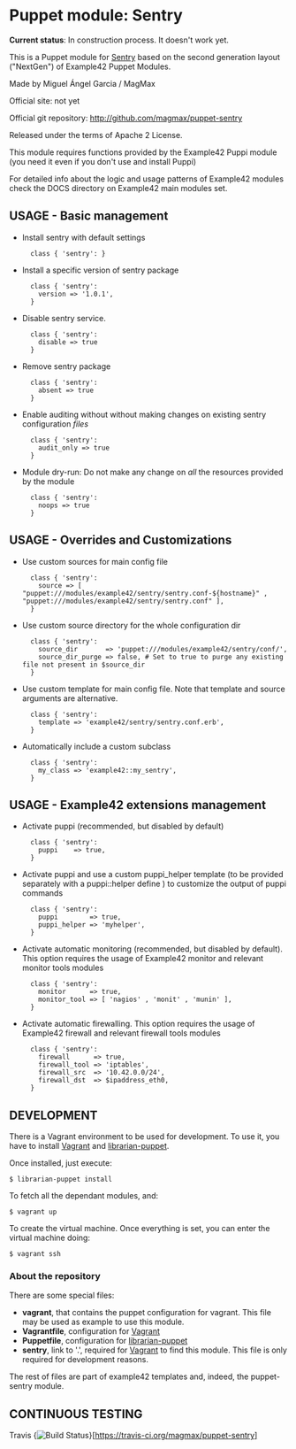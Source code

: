 # Puppet module: Sentry

**Current status**: In construction process. It doesn't work yet.


This is a Puppet module for [Sentry] based on the second generation layout ("NextGen") of Example42 Puppet Modules.

Made by Miguel Ángel Garcia / MagMax

Official site: not yet

Official git repository: http://github.com/magmax/puppet-sentry

Released under the terms of Apache 2 License.

This module requires functions provided by the Example42 Puppi module (you need it even if you don't use and install Puppi)

For detailed info about the logic and usage patterns of Example42 modules check the DOCS directory on Example42 main modules set.


## USAGE - Basic management

* Install sentry with default settings

        class { 'sentry': }

* Install a specific version of sentry package

        class { 'sentry':
          version => '1.0.1',
        }

* Disable sentry service.

        class { 'sentry':
          disable => true
        }

* Remove sentry package

        class { 'sentry':
          absent => true
        }

* Enable auditing without without making changes on existing sentry configuration *files*

        class { 'sentry':
          audit_only => true
        }

* Module dry-run: Do not make any change on *all* the resources provided by the module

        class { 'sentry':
          noops => true
        }


## USAGE - Overrides and Customizations
* Use custom sources for main config file

        class { 'sentry':
          source => [ "puppet:///modules/example42/sentry/sentry.conf-${hostname}" , "puppet:///modules/example42/sentry/sentry.conf" ],
        }


* Use custom source directory for the whole configuration dir

        class { 'sentry':
          source_dir       => 'puppet:///modules/example42/sentry/conf/',
          source_dir_purge => false, # Set to true to purge any existing file not present in $source_dir
        }

* Use custom template for main config file. Note that template and source arguments are alternative.

        class { 'sentry':
          template => 'example42/sentry/sentry.conf.erb',
        }

* Automatically include a custom subclass

        class { 'sentry':
          my_class => 'example42::my_sentry',
        }


## USAGE - Example42 extensions management
* Activate puppi (recommended, but disabled by default)

        class { 'sentry':
          puppi    => true,
        }

* Activate puppi and use a custom puppi_helper template (to be provided separately with a puppi::helper define ) to customize the output of puppi commands

        class { 'sentry':
          puppi        => true,
          puppi_helper => 'myhelper',
        }

* Activate automatic monitoring (recommended, but disabled by default). This option requires the usage of Example42 monitor and relevant monitor tools modules

        class { 'sentry':
          monitor      => true,
          monitor_tool => [ 'nagios' , 'monit' , 'munin' ],
        }

* Activate automatic firewalling. This option requires the usage of Example42 firewall and relevant firewall tools modules

        class { 'sentry':
          firewall      => true,
          firewall_tool => 'iptables',
          firewall_src  => '10.42.0.0/24',
          firewall_dst  => $ipaddress_eth0,
        }


## DEVELOPMENT

There is a Vagrant environment to be used for development. To use it, you have to install [Vagrant] and [librarian-puppet].

Once installed, just execute:

    $ librarian-puppet install

To fetch all the dependant modules, and:

    $ vagrant up

To create the virtual machine. Once everything is set, you can enter the virtual machine doing:

    $ vagrant ssh


### About the repository

There are some special files:

- **vagrant**, that contains the puppet configuration for vagrant. This file may be used as example to use this module.
- **Vagrantfile**, configuration for [Vagrant]
- **Puppetfile**, configuration for [librarian-puppet]
- **sentry**, link to '.', required for [Vagrant] to find this module. This file is only required for development reasons.

The rest of files are part of example42 templates and, indeed, the puppet-sentry module.

## CONTINUOUS TESTING

Travis {<img src="https://travis-ci.org/magmax/puppet-sentry.png?branch=master" alt="Build Status" />}[https://travis-ci.org/magmax/puppet-sentry]


[Sentry]: http://sentry.readthedocs.org/en/latest/
[Vagrant]: http://www.vagrantup.com/
[librarian-puppet]: https://github.com/rodjek/librarian-puppet#librarian-puppet
